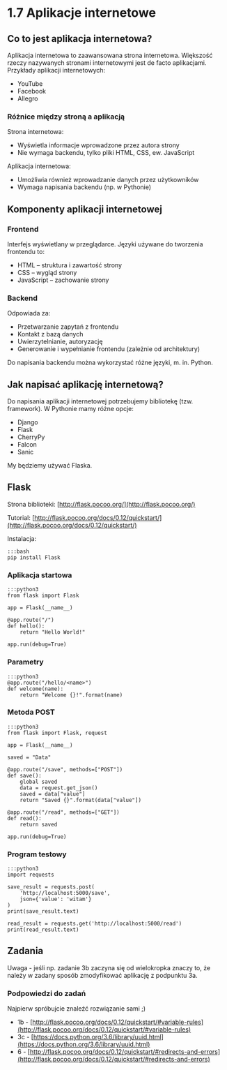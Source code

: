 1.7 Aplikacje internetowe
=========================

Co to jest aplikacja internetowa?
---------------------------------

Aplikacja internetowa to zaawansowana strona internetowa. Większość rzeczy nazywanych stronami internetowymi jest de facto aplikacjami. Przykłady aplikacji internetowych:

* YouTube
* Facebook
* Allegro

### Różnice między stroną a aplikacją

Strona internetowa:

* Wyświetla informacje wprowadzone przez autora strony
* Nie wymaga backendu, tylko pliki HTML, CSS, ew. JavaScript

Aplikacja internetowa:

* Umożliwia również wprowadzanie danych przez użytkowników
* Wymaga napisania backendu (np. w Pythonie)

Komponenty aplikacji internetowej
---------------------------------

### Frontend

Interfejs wyświetlany w przeglądarce. Języki używane do tworzenia frontendu to:

* HTML – struktura i zawartość strony
* CSS – wygląd strony
* JavaScript – zachowanie strony

### Backend


Odpowiada za:

* Przetwarzanie zapytań z frontendu
* Kontakt z bazą danych
* Uwierzytelnianie, autoryzację
* Generowanie i wypełnianie frontendu (zależnie od architektury)

Do napisania backendu można wykorzystać różne języki, m. in. Python.

Jak napisać aplikację internetową?
----------------------------------

Do napisania aplikacji internetowej potrzebujemy bibliotekę (tzw. framework). W Pythonie mamy różne opcje:

* Django
* Flask
* CherryPy
* Falcon
* Sanic

My będziemy używać Flaska.

Flask
-----

Strona biblioteki: [http://flask.pocoo.org/](http://flask.pocoo.org/)

Tutorial: [http://flask.pocoo.org/docs/0.12/quickstart/](http://flask.pocoo.org/docs/0.12/quickstart/)

Instalacja:

    :::bash
    pip install Flask

### Aplikacja startowa
    
    :::python3
    from flask import Flask
    
    app = Flask(__name__)
    
    @app.route("/")
    def hello():
        return "Hello World!"
    
    app.run(debug=True)

### Parametry

    :::python3
    @app.route("/hello/<name>")
    def welcome(name):
        return "Welcome {}!".format(name)

### Metoda POST

    :::python3
    from flask import Flask, request
    
    app = Flask(__name__)
    
    saved = "Data"
    
    @app.route("/save", methods=["POST"])
    def save():
        global saved
        data = request.get_json()
        saved = data["value"]
        return "Saved {}".format(data["value"])
    
    @app.route("/read", methods=["GET"])
    def read():
        return saved
    
    app.run(debug=True)

### Program testowy

    :::python3
    import requests

    save_result = requests.post(
        'http://localhost:5000/save',
        json={'value': 'witam'}
    )
    print(save_result.text)
    
    read_result = requests.get('http://localhost:5000/read')
    print(read_result.text)

Zadania
-------

Uwaga - jeśli np. zadanie 3b zaczyna się od wielokropka znaczy to, że należy w zadany sposób zmodyfikować aplikację z podpunktu 3a.

### Podpowiedzi do zadań

Najpierw spróbujcie znaleźć rozwiązanie sami ;)

* 1b - [http://flask.pocoo.org/docs/0.12/quickstart/#variable-rules](http://flask.pocoo.org/docs/0.12/quickstart/#variable-rules)
* 3c - [https://docs.python.org/3.6/library/uuid.html](https://docs.python.org/3.6/library/uuid.html)
* 6 - [http://flask.pocoo.org/docs/0.12/quickstart/#redirects-and-errors](http://flask.pocoo.org/docs/0.12/quickstart/#redirects-and-errors)
